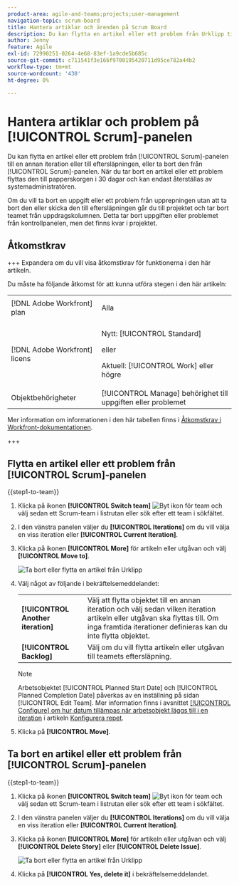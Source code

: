 ```yaml
---
product-area: agile-and-teams;projects;user-management
navigation-topic: scrum-board
title: Hantera artiklar och ärenden på Scrum Board
description: Du kan flytta en artikel eller ett problem från Urklipp till en annan upprepning eller till eftersläpningen, eller ta bort det från Urklipp. När du tar bort en artikel eller ett problem flyttas den till papperskorgen i 30 dagar och kan endast återställas av systemadministratören.
author: Jenny
feature: Agile
exl-id: 72990251-0264-4e68-83ef-1a9cde5b685c
source-git-commit: c711541f3e166f9700195420711d95ce782a44b2
workflow-type: tm+mt
source-wordcount: '430'
ht-degree: 0%

---
```


# Hantera artiklar och problem på [!UICONTROL Scrum]-panelen

Du kan flytta en artikel eller ett problem från [!UICONTROL Scrum]-panelen till en annan iteration eller till eftersläpningen, eller ta bort den från [!UICONTROL Scrum]-panelen. När du tar bort en artikel eller ett problem flyttas den till papperskorgen i 30 dagar och kan endast återställas av systemadministratören.

Om du vill ta bort en uppgift eller ett problem från upprepningen utan att ta bort den eller skicka den till eftersläpningen går du till projektet och tar bort teamet från uppdragskolumnen. Detta tar bort uppgiften eller problemet från kontrollpanelen, men det finns kvar i projektet.

## Åtkomstkrav

+++ Expandera om du vill visa åtkomstkrav för funktionerna i den här artikeln.

Du måste ha följande åtkomst för att kunna utföra stegen i den här artikeln:

<table style="table-layout:auto"> 
 <tbody> 
  <tr> 
   <td role="rowheader">[!DNL Adobe Workfront] plan</td> 
   <td> <p>Alla</p> </td> 
  </tr> 
  <tr> 
   <td role="rowheader">[!DNL Adobe Workfront] licens</td> 
   <td> <p>Nytt: [!UICONTROL Standard]</p> 
   eller
   <p>Aktuell: [!UICONTROL Work] eller högre</p> </td> 
  </tr>
   <tr> 
   <td role="rowheader">Objektbehörigheter</td> 
   <td>[!UICONTROL Manage] behörighet till uppgiften eller problemet </td> 
  </tr>
 </tbody> 
</table>

Mer information om informationen i den här tabellen finns i [Åtkomstkrav i Workfront-dokumentationen](/help/quicksilver/administration-and-setup/add-users/access-levels-and-object-permissions/access-level-requirements-in-documentation.md).

+++

## Flytta en artikel eller ett problem från [!UICONTROL Scrum]-panelen

{{step1-to-team}}

1. Klicka på ikonen **[!UICONTROL Switch team]** ![Byt ikon för team](assets/switch-team-icon.png) och välj sedan ett Scrum-team i listrutan eller sök efter ett team i sökfältet.
1. I den vänstra panelen väljer du **[!UICONTROL Iterations]** om du vill välja en viss iteration eller **[!UICONTROL Current Iteration]**.
1. Klicka på ikonen **[!UICONTROL More]** för artikeln eller utgåvan och välj **[!UICONTROL Move to]**.

   ![Ta bort eller flytta en artikel från Urklipp](assets/scrum-delete-move-story.png)

1. Välj något av följande i bekräftelsemeddelandet:

   <table style="table-layout:auto">
    <tr>
        <td><strong>[!UICONTROL Another iteration]</strong></td>
        <td>Välj att flytta objektet till en annan iteration och välj sedan vilken iteration artikeln eller utgåvan ska flyttas till. Om inga framtida iterationer definieras kan du inte flytta objektet.</td>
    </tr>
    <tr>
        <td><strong>[!UICONTROL Backlog]</strong></td>
        <td>Välj om du vill flytta artikeln eller utgåvan till teamets eftersläpning.</td>
    </tr>
   </table>

   >[!NOTE]
   >
   >Arbetsobjektet [!UICONTROL Planned Start Date] och [!UICONTROL Planned Completion Date] påverkas av en inställning på sidan [!UICONTROL Edit Team]. Mer information finns i avsnittet [[!UICONTROL Configure] om hur datum tillämpas när arbetsobjekt läggs till i en iteration](../../../agile/get-started-with-agile-in-workfront/configure-scrum.md#configur5) i artikeln [Konfigurera repet](../../../agile/get-started-with-agile-in-workfront/configure-scrum.md).

1. Klicka på **[!UICONTROL Move]**.

## Ta bort en artikel eller ett problem från [!UICONTROL Scrum]-panelen

{{step1-to-team}}

1. Klicka på ikonen **[!UICONTROL Switch team]** ![Byt ikon för team](assets/switch-team-icon.png) och välj sedan ett Scrum-team i listrutan eller sök efter ett team i sökfältet.
1. I den vänstra panelen väljer du **[!UICONTROL Iterations]** om du vill välja en viss iteration eller **[!UICONTROL Current Iteration]**.
1. Klicka på ikonen **[!UICONTROL More]** för artikeln eller utgåvan och välj **[!UICONTROL Delete Story]** eller **[!UICONTROL Delete Issue]**.

   ![Ta bort eller flytta en artikel från Urklipp](assets/scrum-delete-move-story.png)

1. Klicka på **[!UICONTROL Yes, delete it]** i bekräftelsemeddelandet.
